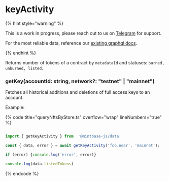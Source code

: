 
# keyActivity


{% hint style="warning" %}

This is a work in progress, please reach out to us on [Telegram](https://t.me/mintdev) for support.

For the most reliable data, reference our [existing graphql docs](https://docs.mintbase.io/dev/read-data/mintbase-graph).

{% endhint %}

Returns number of tokens of a contract by `metadataId` and statuses: `burned, unburned, listed`.

### getKey(accountId: string, network?: "testnet" | "mainnet")

Fetches all historical additions and deletions of full access keys to an account.

Example:

{% code title="queryNftsByStore.ts" overflow="wrap" lineNumbers="true" %}

```typescript

import { getKeyActivity } from  '@mintbase-js/data'

const { data, error } = await getKeyActivity('foo.near', 'mainnet');

if (error) {console.log('error', error)}

console.log(data.listedTokens)

```

{% endcode %}
